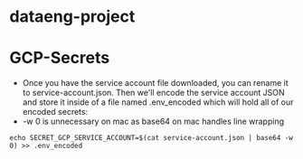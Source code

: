# dataeng-project




# GCP-Secrets
- Once you have the service account file downloaded, you can rename it to service-account.json. Then we'll encode the service account JSON and store it inside of a file named .env_encoded which will hold all of our encoded secrets:
- -w 0 is unnecessary on mac as base64 on mac handles line wrapping 
```
echo SECRET_GCP_SERVICE_ACCOUNT=$(cat service-account.json | base64 -w 0) >> .env_encoded
```